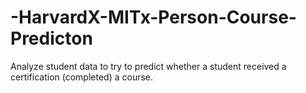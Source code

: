 # -HarvardX-MITx-Person-Course-Predicton
Analyze student data to try to predict whether a student received a certification (completed) a course.
